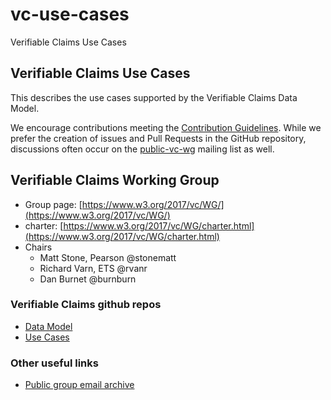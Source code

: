 # vc-use-cases
Verifiable Claims Use Cases

## Verifiable Claims Use Cases

This describes the use cases supported by the Verifiable Claims Data Model. 

We encourage contributions meeting the [Contribution
Guidelines](CONTRIBUTING.md).  While we prefer the creation of issues
and Pull Requests in the GitHub repository, discussions often occur
on the
[public-vc-wg](http://lists.w3.org/Archives/Public/public-vc-wg/)
mailing list as well.


## Verifiable Claims Working Group
* Group page: [https://www.w3.org/2017/vc/WG/](https://www.w3.org/2017/vc/WG/)
* charter: [https://www.w3.org/2017/vc/WG/charter.html](https://www.w3.org/2017/vc/WG/charter.html)
* Chairs
  * Matt Stone, Pearson @stonematt
  * Richard Varn, ETS @rvanr
  * Dan Burnet @burnburn

### Verifiable Claims github repos
* [Data Model](https://github.com/w3c/vc-data-model)
* [Use Cases](https://github.com/w3c/vc-use-cases)

### Other useful links
* [Public group email archive](https://lists.w3.org/Archives/Public/public-vc-wg/)
